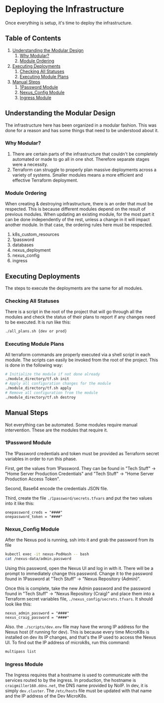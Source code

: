 # Deploying the Infrastructure

Once everything is setup, it's time to deploy the infrastructure.

## Table of Contents

1. [Understanding the Modular Design](#understanding-the-modular-design)
   1. [Why Modular?](#why-modular)
   2. [Module Ordering](#module-ordering)
2. [Executing Deployments](#executing-deployments)
   1. [Checking All Statuses](#checking-all-statuses)
   2. [Executing Module Plans](#executing-module-plans)
3. [Manual Steps](#manual-steps)
   1. [1Password Module](#1password-module)
   2. [Nexus_Config Module](#nexus_config-module)
   3. [Ingress Module](#ingress-module)

## Understanding the Modular Design

The infrastructure here has been organized in a modular fashion. This was done for a reason and has some things that need to be understood about it.

### Why Modular?

1. There are certain parts of the infrastructure that couldn't be completely automated or made to go all in one shot. Therefore separate stages were a necessity.
2. Terraform can struggle to properly plan massive deployments across a variety of systems. Smaller modules means a more efficient and effective Terraform deployment.

### Module Ordering

When creating & destroying infrastructure, there is an order that must be respected. This is because different modules depend on the result of previous modules. When updating an existing module, for the most part it can be done independently of the rest, unless a change in it will impact another module. In that case, the ordering rules here must be respected.

1. k8s_custom_resources
2. 1password
3. databases
4. nexus_deployment
5. nexus_config
6. ingress

## Executing Deployments

The steps to execute the deployments are the same for all modules.

### Checking All Statuses

There is a script in the root of the project that will go through all the modules and check the status of their plans to report if any changes need to be executed. It is run like this:

```bash
./all_plans.sh {dev or prod}
```

### Executing Module Plans

All terraform commands are properly executed via a shell script in each module. The scripts can easily be invoked from the root of the project. This is done in the following way:

```bash
# Initialize the module if not done already
./module_directory/tf.sh init
# Apply all configuration changes for the module
./module_directory/tf.sh apply
# Remove all configuration from the module
./module_directory/tf.sh destroy
```

## Manual Steps

Not everything can be automated. Some modules require manual intervention. These are the modules that require it.

### 1Password Module

The 1Password credentials and token must be provided as Terraform secret variables in order to run this phase.

First, get the values from 1Password. They can be found in "Tech Stuff" -> "Home Server Production Credentials" and "Tech Stuff" -> "Home Server Production Access Token".

Second, Base64 encode the credentials JSON file.

Third, create the file `./1password/secrets.tfvars` and put the two values into it like this:

```hcl
onepassword_creds = "####"
onepassword_token = "####"
```

### Nexus_Config Module

After the Nexus pod is running, ssh into it and grab the password from its file

```bash
kubectl exec -it nexus-PodHash -- bash
cat /nexus-data/admin.password
```

Using this password, open the Nexus UI and log in with it. There will be a prompt to immediately change this password. Change it to the password found in 1Password at "Tech Stuff" -> "Nexus Repository (Admin)".

Once this is complete, take the new Admin password and the password found in "Tech Stuff" -> "Nexus Repository (Craig)" and place them into a Terraform secret variables file, `./nexus_config/secrets.tfvars`. It should look like this:

```hcl
nexus_admin_password = "####"
nexus_craig_password = "####"
```

Also. the `./scripts/dev.env` file may have the wrong IP address for the Nexus host (if running for dev). This is because every time MicroK8s is installed on dev its IP changes, and that's the IP used to access the Nexus UI. To find out the IP address of microk8s, run this command:

```bash
multipass list
```

### Ingress Module

The Ingress requires that a hostname is used to communicate with the services routed to by the ingress. In production, the hostname is `craigmiller160.ddns.net`, the DNS name provided by NoIP. In dev, it is simply `dev.cluster`. The `/etc/hosts` file must be updated with that name and the IP address of the Dev MicroK8s.